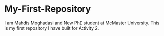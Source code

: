 # My-First-Repository
I am Mahdis Moghadasi and New PhD student at McMaster University. This is my first repository I have built for Activity 2.
